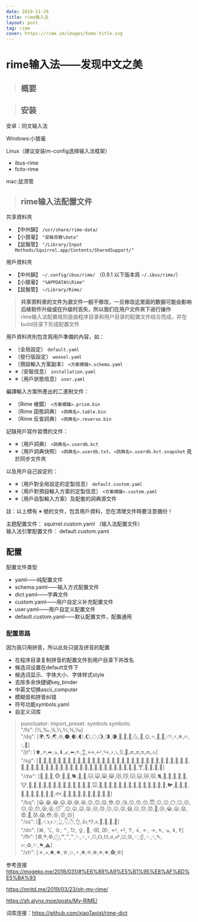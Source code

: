 ```yaml
---
date: 2019-11-20
title: rime输入法
layout: post
tag: rime
cover: https://rime.im/images/home-title.svg
---
```


# rime输入法——发现中文之美

> ## 概要

> ## 安装

安卓：同文输入法

Windows:小狼毫

Linux（建议安装im-config选择输入法框架）

- ibus-rime
- fcitx-rime

mac:鼠须管

> ## rime输入法配置文件

共享資料夾

- 【中州韻】 `/usr/share/rime-data/`
- 【小狼毫】 `"安裝目錄\data"`
- 【鼠鬚管】 `"/Library/Input Methods/Squirrel.app/Contents/SharedSupport/"`

用戶資料夾

- 【中州韻】 `~/.config/ibus/rime/` （0.9.1 以下版本爲 `~/.ibus/rime/`）
- 【小狼毫】 `"%APPDATA%\Rime"`
- 【鼠鬚管】 `~/Library/Rime/`

> **共享资料里的文件为源文件一般不修改，一旦修改这里面的数据可能会影响后续软件升级或在升级时丢失，所以我们在用户文件夹下进行操作**  
rime输入法配置规则是由程序目录和用户目录的配置文件结合而成，并在build目录下形成配置文件

用戶資料夾則包含爲用戶準備的內容，如：

- 〔全局設定〕 `default.yaml`
- 〔發行版設定〕 `weasel.yaml`
- 〔預設輸入方案副本〕 `<方案標識>.schema.yaml`
- ※〔安裝信息〕 `installation.yaml`
- ※〔用戶狀態信息〕 `user.yaml`

編譯輸入方案所產出的二進制文件：

- 〔Rime 棱鏡〕 `<方案標識>.prism.bin`
- 〔Rime 固態詞典〕 `<詞典名>.table.bin`
- 〔Rime 反查詞典〕 `<詞典名>.reverse.bin`

記錄用戶寫作習慣的文件：

- ※〔用戶詞典〕 `<詞典名>.userdb.kct`
- ※〔用戶詞典快照〕 `<詞典名>.userdb.txt`、`<詞典名>.userdb.kct.snapshot` 見於同步文件夾

以及用戶自己設定的：

- ※〔用戶對全局設定的定製信息〕 `default.custom.yaml`
- ※〔用戶對預設輸入方案的定製信息〕 `<方案標識>.custom.yaml`
- ※〔用戶自製輸入方案〕及配套的詞典源文件

註：以上標有 ※ 號的文件，包含用戶資料，您在清理文件時要注意備份！

主题配置文件： squirrel.custom.yaml （输入法配置文件）  
输入法引擎配置文件： default.custom.yaml 

## 配置
配置文件类型
- yaml——纯配置文件
- schema.yaml——输入方式配置文件
- dict.yaml——字典文件
- custom.yaml——用户自定义补充配置文件
- user.yaml——用户自定义配置文件
- default.custom.yaml——默认配置文件，配置通用

### 配置思路
因为我只用拼音，所以此处只提及拼音的配置  
- 在程序目录复制拼音的配置文件到用户目录下并改名
- 候选词设置在default文件下
- 候选词显示、字体大小、字体样式style
- 去除多余快捷键key_binder
- 中英文切换ascii_computer
- 模糊音和拼音纠错
- 符号功能symbols.yaml
- 自定义词库

> punctuator:
    import_preset: symbols 
    symbols:  
      "/fs": [½,‰,¼,⅓,⅔,¾,⅒]  
      "/dq": [🌍,🌎,🌏,🌐,🌑,🌒,🌓,🌔,🌕,🌖,🌗,🌘,🌙,🌚,🌛,🌜,🌝,🌞,⭐,🌟,🌠,⛅,⚡,❄,🔥,💧,🌊]  
      "/jt": [⬆,↗,➡,↘,⬇,↙,⬅,↖,↕,↔,↩,↪,⤴,⤵,🔃,🔄,🔙,🔚,🔛,🔜,🔝]  
      "/sg": [🍇,🍈,🍉,🍊,🍋,🍌,🍍,🍎,🍏,🍐,🍑,🍒,🍓,🍅,🍆,🌽,🍄,🌰,🍞,🍖,🍗,🍔,🍟,🍕,🍳,🍲,🍱,🍘,🍙,🍚,🍛,🍜,🍝,🍠,🍢,🍣,🍤,🍥,🍡,🍦,🍧,🍨,🍩,🍪,🎂,🍰,🍫,🍬,🍭,🍮,🍯,🍼,🍵,🍶,🍷,🍸,🍹,🍺,🍻,🍴]  
      "/dw": [🙈,🙉,🙊,🐵,🐒,🐶,🐕,🐩,🐺,🐱,😺,😸,😹,😻,😼,😽,🙀,😿,😾,🐈,🐯,🐅,🐆,🐴,🐎,🐮,🐂,🐃,🐄,🐷,🐖,🐗,🐽,🐏,🐑,🐐,🐪,🐫,🐘,🐭,🐁,🐀,🐹,🐰,🐇,🐻,🐨,🐼,🐾,🐔,🐓,🐣,🐤,🐥,🐦,🐧,🐸,🐊,🐢,🐍,🐲,🐉,🐳,🐋,🐬,🐟,🐠,🐡,🐙,🐚,🐌,🐛,🐜,🐝,🐞,🦋]  
      "/bq": [😀,😁,😂,😃,😄,😅,😆,😉,😊,😋,😎,😍,😘,😗,😙,😚,😇,😐,😑,😶,😏,😣,😥,😮,😯,😪,😫,😴,😌,😛,😜,😝,😒,😓,😔,😕,😲,😷,😖,😞,😟,😤,😢,😭,😦,😧,😨,😬,😰,😱,😳,😵,😡,😠]  
      "/ss": [💪,👈,👉,👆,👇,✋,👌,👍,👎,✊,👊,👋,👏,👐]  
      "/dn": [⌘, ⌥, ⇧, ⌃, ⎋, ⇪, , ⌫, ⌦, ↩︎, ⏎, ↑, ↓, ←, →, ↖, ↘, ⇟, ⇞]  
      "/fh": [©,®,℗,ⓘ,℠,™,℡,␡,♂,♀,☉,☊,☋,☌,☍,☑︎,☒,☜,☝,☞,☟,✎,✄,♻,⚐,⚑,⚠]  
      "/xh": [＊,×,✱,★,☆,✩,✧,❋,❊,❉,❈,❅,✿,✲]  

参考连接
https://mogeko.me/2018/031/#%E6%89%A9%E5%B1%95%E8%AF%8D%E5%BA%93

https://mritd.me/2019/03/23/oh-my-rime/

https://sh.alynx.moe/posts/My-RIME/

词库连接：https://github.com/xiaoTaoist/rime-dict

